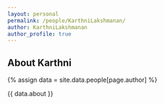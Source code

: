 ```yaml
---
layout: personal
permalink: /people/KarthniLakshmanan/
author: KarthniLakshmanan
author_profile: true
---
```

## About Karthni
{% assign data = site.data.people[page.author] %}
<div style="text-align: justify">{{ data.about }}</div>

